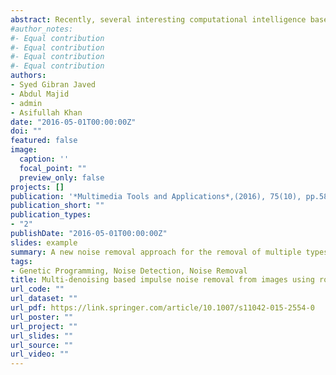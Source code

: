 ```yaml
---
abstract: Recently, several interesting computational intelligence based image denoising techniques have been reported for the removal of either salt & pepper or uniform impulse noise. However, to the best of our knowledge, the difficult challenge of developing a multi denoising method that can remove mixed-impulse noise, uniform impulse, salt & pepper, and impulse-burst noise, has not been reported so far. In this regard, we propose a new noise removal approach called INDE-GP for the removal of multi types of impulse noises. The proposed approach consists of two stages - noise detection stage and removal stage. At first, the impulse noise is localized by a single stage GP detector that exploits various information-rich, rank-ordered and robust statistical features for detection. Next the noise is removed only from the detected noisy pixels by single stage GP estimator. This estimator is developed by exploiting the global learning capability of GP and local statistical measures of noise-free pixels present in the neighborhood of noisy pixels. The experimental results and comparative analysis with existing denoising techniques show that multi denoising performance of the proposed INDE-GP approach is better both quantitative and qualitative ways.
#author_notes:
#- Equal contribution
#- Equal contribution
#- Equal contribution
#- Equal contribution
authors:
- Syed Gibran Javed
- Abdul Majid
- admin
- Asifullah Khan
date: "2016-05-01T00:00:00Z"
doi: ""
featured: false
image:
  caption: ''
  focal_point: ""
  preview_only: false
projects: []
publication: '*Multimedia Tools and Applications*,(2016), 75(10), pp.5887-5916'
publication_short: ""
publication_types:
- "2"
publishDate: "2016-05-01T00:00:00Z"
slides: example
summary: A new noise removal approach for the removal of multiple types of impulse noises is proposed. A single stage genetic programming (GP) based noise detector is used. A GP estimator is used for the noise removal stage.
tags:
- Genetic Programming, Noise Detection, Noise Removal
title: Multi-denoising based impulse noise removal from images using robust statistical features and genetic programming
url_code: ""
url_dataset: ""
url_pdf: https://link.springer.com/article/10.1007/s11042-015-2554-0
url_poster: ""
url_project: ""
url_slides: ""
url_source: ""
url_video: ""
---
```

